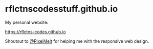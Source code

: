 # rflctnscodesstuff.github.io

My personal website:

https://rflctns-codes.github.io

Shoutout to [@PixelMelt](https://github.com/PixelMelt) for helping me with the responsive web design.
